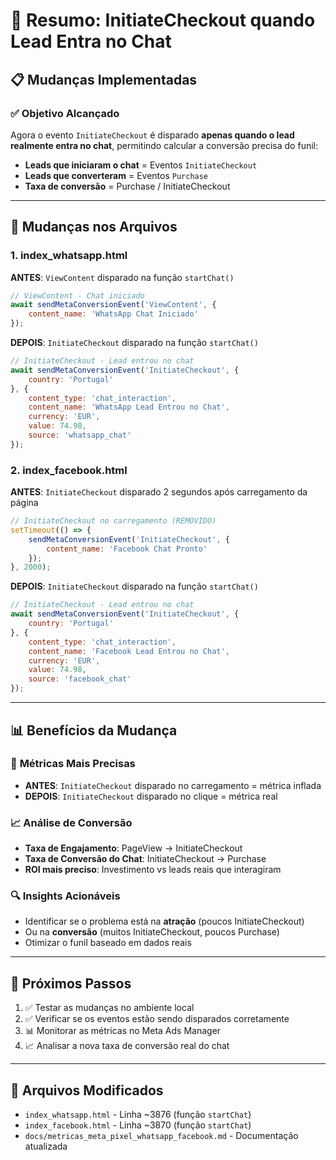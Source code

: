 # 🎯 Resumo: InitiateCheckout quando Lead Entra no Chat

## 📋 Mudanças Implementadas

### ✅ **Objetivo Alcançado**
Agora o evento `InitiateCheckout` é disparado **apenas quando o lead realmente entra no chat**, permitindo calcular a conversão precisa do funil:
- **Leads que iniciaram o chat** = Eventos `InitiateCheckout`
- **Leads que converteram** = Eventos `Purchase`
- **Taxa de conversão** = Purchase / InitiateCheckout

---

## 🔄 **Mudanças nos Arquivos**

### 1. **index_whatsapp.html**
**ANTES**: `ViewContent` disparado na função `startChat()`
```javascript
// ViewContent - Chat iniciado
await sendMetaConversionEvent('ViewContent', {
    content_name: 'WhatsApp Chat Iniciado'
});
```

**DEPOIS**: `InitiateCheckout` disparado na função `startChat()`
```javascript
// InitiateCheckout - Lead entrou no chat
await sendMetaConversionEvent('InitiateCheckout', {
    country: 'Portugal'
}, {
    content_type: 'chat_interaction',
    content_name: 'WhatsApp Lead Entrou no Chat',
    currency: 'EUR',
    value: 74.98,
    source: 'whatsapp_chat'
});
```

### 2. **index_facebook.html**
**ANTES**: `InitiateCheckout` disparado 2 segundos após carregamento da página
```javascript
// InitiateCheckout no carregamento (REMOVIDO)
setTimeout(() => {
    sendMetaConversionEvent('InitiateCheckout', {
        content_name: 'Facebook Chat Pronto'
    });
}, 2000);
```

**DEPOIS**: `InitiateCheckout` disparado na função `startChat()`
```javascript
// InitiateCheckout - Lead entrou no chat
await sendMetaConversionEvent('InitiateCheckout', {
    country: 'Portugal'
}, {
    content_type: 'chat_interaction',
    content_name: 'Facebook Lead Entrou no Chat',
    currency: 'EUR',
    value: 74.98,
    source: 'facebook_chat'
});
```

---

## 📊 **Benefícios da Mudança**

### 🎯 **Métricas Mais Precisas**
- **ANTES**: `InitiateCheckout` disparado no carregamento = métrica inflada
- **DEPOIS**: `InitiateCheckout` disparado no clique = métrica real

### 📈 **Análise de Conversão**
- **Taxa de Engajamento**: PageView → InitiateCheckout
- **Taxa de Conversão do Chat**: InitiateCheckout → Purchase
- **ROI mais preciso**: Investimento vs leads reais que interagiram

### 🔍 **Insights Acionáveis**
- Identificar se o problema está na **atração** (poucos InitiateCheckout) 
- Ou na **conversão** (muitos InitiateCheckout, poucos Purchase)
- Otimizar o funil baseado em dados reais

---

## 🚀 **Próximos Passos**
1. ✅ Testar as mudanças no ambiente local
2. ✅ Verificar se os eventos estão sendo disparados corretamente
3. 📊 Monitorar as métricas no Meta Ads Manager
4. 📈 Analisar a nova taxa de conversão real do chat

---

## 📝 **Arquivos Modificados**
- `index_whatsapp.html` - Linha ~3876 (função `startChat`)
- `index_facebook.html` - Linha ~3870 (função `startChat`)
- `docs/metricas_meta_pixel_whatsapp_facebook.md` - Documentação atualizada